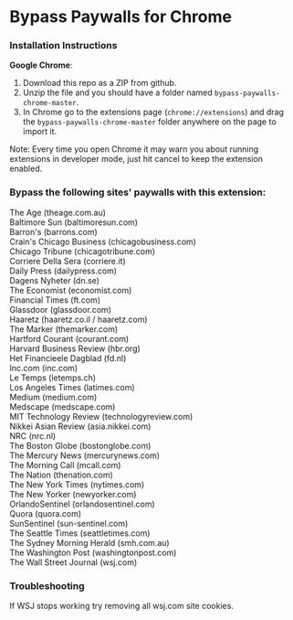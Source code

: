 # Bypass Paywalls for Chrome
### Installation Instructions
**Google Chrome**:
1. Download this repo as a ZIP from github.
1. Unzip the file and you should have a folder named `bypass-paywalls-chrome-master`.
1. In Chrome go to the extensions page (`chrome://extensions`) and drag the `bypass-paywalls-chrome-master` folder anywhere on the page to import it.

Note: Every time you open Chrome it may warn you about running extensions in developer mode, just hit cancel to keep the extension enabled.

### Bypass the following sites' paywalls with this extension:

The Age (theage.com.au)\
Baltimore Sun (baltimoresun.com)\
Barron's (barrons.com)\
Crain's Chicago Business (chicagobusiness.com)\
Chicago Tribune (chicagotribune.com)\
Corriere Della Sera (corriere.it)\
Daily Press (dailypress.com)\
Dagens Nyheter (dn.se)\
The Economist (economist.com)\
Financial Times (ft.com)\
Glassdoor (glassdoor.com)\
Haaretz (haaretz.co.il / haaretz.com)\
The Marker (themarker.com)\
Hartford Courant (courant.com)\
Harvard Business Review (hbr.org)\
Het Financieele Dagblad (fd.nl)\
Inc.com (inc.com)\
Le Temps (letemps.ch)\
Los Angeles Times (latimes.com)\
Medium (medium.com)\
Medscape (medscape.com)\
MIT Technology Review (technologyreview.com)\
Nikkei Asian Review (asia.nikkei.com)\
NRC (nrc.nl)\
The Boston Globe (bostonglobe.com)\
The Mercury News (mercurynews.com)\
The Morning Call (mcall.com)\
The Nation (thenation.com)\
The New York Times (nytimes.com)\
The New Yorker (newyorker.com)\
OrlandoSentinel (orlandosentinel.com)\
Quora (quora.com)\
SunSentinel (sun-sentinel.com)\
The Seattle Times (seattletimes.com)\
The Sydney Morning Herald (smh.com.au)\
The Washington Post (washingtonpost.com)\
The Wall Street Journal (wsj.com)

### Troubleshooting
If WSJ stops working try removing all wsj.com site cookies.
